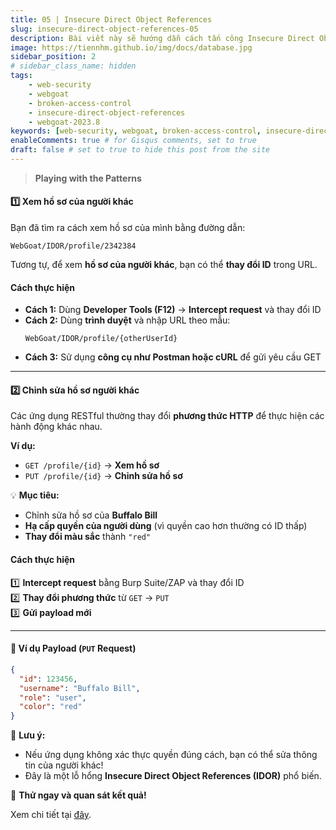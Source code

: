 ```yaml
---
title: 05 | Insecure Direct Object References
slug: insecure-direct-object-references-05
description: Bài viết này sẽ hướng dẫn cách tấn công Insecure Direct Object References trên WebGoat 2023.8
image: https://tiennhm.github.io/img/docs/database.jpg
sidebar_position: 2
# sidebar_class_name: hidden
tags: 
    - web-security
    - webgoat
    - broken-access-control
    - insecure-direct-object-references
    - webgoat-2023.8
keywords: [web-security, webgoat, broken-access-control, insecure-direct-object-references, webgoat-2023.8]
enableComments: true # for Gisqus comments, set to true
draft: false # set to true to hide this post from the site
---
```


> **Playing with the Patterns**  

#### **1️⃣ Xem hồ sơ của người khác**  
Bạn đã tìm ra cách xem hồ sơ của mình bằng đường dẫn:  

```plaintext
WebGoat/IDOR/profile/2342384
```
Tương tự, để xem **hồ sơ của người khác**, bạn có thể **thay đổi ID** trong URL.  

#### **Cách thực hiện**  
- **Cách 1:** Dùng **Developer Tools (F12)** → **Intercept request** và thay đổi ID  
- **Cách 2:** Dùng **trình duyệt** và nhập URL theo mẫu:  
  ```plaintext
  WebGoat/IDOR/profile/{otherUserId}
  ```
- **Cách 3:** Sử dụng **công cụ như Postman hoặc cURL** để gửi yêu cầu GET  

---

#### **2️⃣ Chỉnh sửa hồ sơ người khác**  
Các ứng dụng RESTful thường thay đổi **phương thức HTTP** để thực hiện các hành động khác nhau.  

**Ví dụ:**  
- `GET /profile/{id}` → **Xem hồ sơ**  
- `PUT /profile/{id}` → **Chỉnh sửa hồ sơ**  

💡 **Mục tiêu:**  
- Chỉnh sửa hồ sơ của **Buffalo Bill**  
- **Hạ cấp quyền của người dùng** (vì quyền cao hơn thường có ID thấp)  
- **Thay đổi màu sắc** thành `"red"`  

#### **Cách thực hiện**  
1️⃣ **Intercept request** bằng Burp Suite/ZAP và thay đổi ID  
2️⃣ **Thay đổi phương thức** từ `GET` → `PUT`  
3️⃣ **Gửi payload mới**  

---

#### **📌 Ví dụ Payload (`PUT` Request)**
```json
{
  "id": 123456,
  "username": "Buffalo Bill",
  "role": "user",
  "color": "red"
}
```
🛑 **Lưu ý:**  
- Nếu ứng dụng không xác thực quyền đúng cách, bạn có thể sửa thông tin của người khác!  
- Đây là một lỗ hổng **Insecure Direct Object References (IDOR)** phổ biến.  

🚀 **Thử ngay và quan sát kết quả!**

Xem chi tiết tại [đây](https://docs.cycubix.com/application-security-series/web-application-security-essentials/solutions/a5-broken-access-control/a1-2021-or-insecure-direct-object-reference-or-cycubix-docs/insecure-direct-object-reference-5).